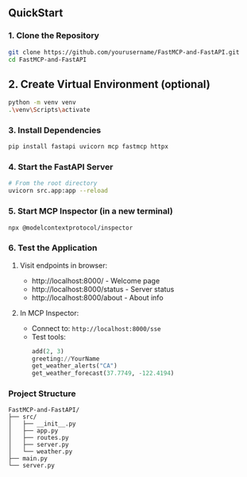 ## QuickStart

### 1. Clone the Repository
```bash
git clone https://github.com/yourusername/FastMCP-and-FastAPI.git
cd FastMCP-and-FastAPI
```

## 2. Create Virtual Environment (optional)
```bash
python -m venv venv
.\venv\Scripts\activate
```

### 3. Install Dependencies
```bash
pip install fastapi uvicorn mcp fastmcp httpx

```

### 4. Start the FastAPI Server
```bash
# From the root directory
uvicorn src.app:app --reload
```

### 5. Start MCP Inspector (in a new terminal)
```bash
npx @modelcontextprotocol/inspector
```

### 6. Test the Application
1. Visit endpoints in browser:
   - http://localhost:8000/ - Welcome page
   - http://localhost:8000/status - Server status
   - http://localhost:8000/about - About info

2. In MCP Inspector:
   - Connect to: `http://localhost:8000/sse`
   - Test tools:
     ```python
     add(2, 3)
     greeting://YourName
     get_weather_alerts("CA")
     get_weather_forecast(37.7749, -122.4194)
     ```

### Project Structure
```
FastMCP-and-FastAPI/
├── src/
│   ├── __init__.py
│   ├── app.py
│   ├── routes.py
│   ├── server.py
│   └── weather.py
├── main.py
└── server.py
```